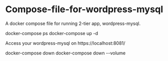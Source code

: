 # Compose-file-for-wordpress-mysql
A docker compose file for running 2-tier app,  wordpress-mysql.

docker-compose ps
docker-compose up -d

Access your wordpress-mysql on 
   https://localhost:8081/

docker-compose down 
docker-compose down --volume
